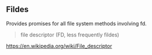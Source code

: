 Fildes
------

Provides promises for all file system methods involving fd.

> file descriptor (FD, less frequently fildes)

https://en.wikipedia.org/wiki/File_descriptor
